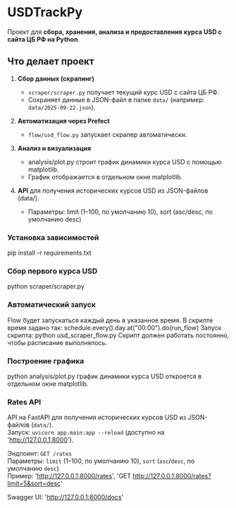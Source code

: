 # USDTrackPy
Проект для **сбора, хранения, анализа и предоставления курса USD с сайта ЦБ РФ на Python**.
## **Что делает проект**
1. **Сбор данных (скрапинг)**  
   - `scraper/scraper.py` получает текущий курс USD с сайта ЦБ РФ.  
   - Сохраняет данные в JSON-файл в папке `data/` (например: `data/2025-09-22.json`).  

2. **Автоматизация через Prefect**  
   - `flow/usd_flow.py` запускает скрапер автоматически.

3. **Анализ и визуализация**
   -  analysis/plot.py строит график динамики курса USD с помощью matplotlib.
   -  График отображается в отдельном окне matplotlib.
4. **API** для получения исторических курсов USD из JSON-файлов (data/).
   - Параметры: limit (1–100, по умолчанию 10), sort (asc/desc, по умолчанию desc)

### Установка зависимостей
pip install -r requirements.txt

### Сбор первого курса USD
python scraper/scraper.py

### Автоматический запуск
Flow будет запускаться каждый день в указанное время. В скрипте время задано так: schedule.every().day.at("00:00").do(run_flow)
Запуск скрипта: python usd_scraper_flow.py
Скрипт должен работать постоянно, чтобы расписание выполнялось.

### Построение графика
python analysis/plot.py график динамики курса USD откроется в отдельном окне matplotlib.

### Rates API
API на FastAPI для получения исторических курсов USD из JSON-файлов (`data/`).  
Запуск: `uvicorn app.main:app --reload` (доступно на 'http://127.0.0.1:8000').  

Эндпоинт: `GET /rates`  
Параметры: `limit` (1–100, по умолчанию 10), `sort` (`asc`/`desc`, по умолчанию `desc`)  
Пример: 'http://127.0.0.1:8000/rates', 'GET http://127.0.0.1:8000/rates?limit=5&sort=desc'

Swagger UI: 'http://127.0.0.1:8000/docs'




